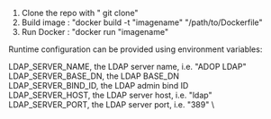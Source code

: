 1. Clone the repo with " git clone"
2. Build image : "docker build -t "imagename" "/path/to/Dockerfile"
3. Run Docker : "docker run "imagename"

Runtime configuration can be provided using environment variables:

LDAP_SERVER_NAME, the LDAP server name, i.e. "ADOP LDAP" \
LDAP_SERVER_BASE_DN, the LDAP BASE_DN \
LDAP_SERVER_BIND_ID, the LDAP admin bind ID \
LDAP_SERVER_HOST, the LDAP server host, i.e. "ldap" \
LDAP_SERVER_PORT, the LDAP server port, i.e. "389" \
